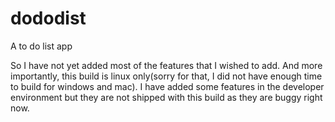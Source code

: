 # dododist
A to do list app


So I have not yet added most of the features that I wished to add. And more importantly, this build is linux only(sorry for that, I did not have enough time to build for windows and mac). I have added some features in the developer environment but they are not shipped with this build as they are buggy right now.
